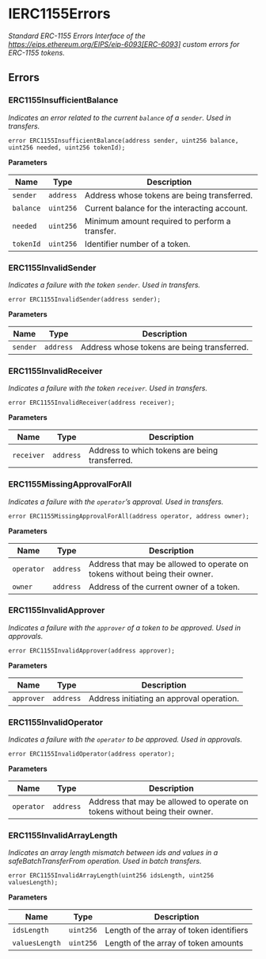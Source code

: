 # IERC1155Errors
*Standard ERC-1155 Errors
Interface of the https://eips.ethereum.org/EIPS/eip-6093[ERC-6093] custom errors for ERC-1155 tokens.*


## Errors
### ERC1155InsufficientBalance
*Indicates an error related to the current `balance` of a `sender`. Used in transfers.*


```solidity
error ERC1155InsufficientBalance(address sender, uint256 balance, uint256 needed, uint256 tokenId);
```

**Parameters**

|Name|Type|Description|
|----|----|-----------|
|`sender`|`address`|Address whose tokens are being transferred.|
|`balance`|`uint256`|Current balance for the interacting account.|
|`needed`|`uint256`|Minimum amount required to perform a transfer.|
|`tokenId`|`uint256`|Identifier number of a token.|

### ERC1155InvalidSender
*Indicates a failure with the token `sender`. Used in transfers.*


```solidity
error ERC1155InvalidSender(address sender);
```

**Parameters**

|Name|Type|Description|
|----|----|-----------|
|`sender`|`address`|Address whose tokens are being transferred.|

### ERC1155InvalidReceiver
*Indicates a failure with the token `receiver`. Used in transfers.*


```solidity
error ERC1155InvalidReceiver(address receiver);
```

**Parameters**

|Name|Type|Description|
|----|----|-----------|
|`receiver`|`address`|Address to which tokens are being transferred.|

### ERC1155MissingApprovalForAll
*Indicates a failure with the `operator`’s approval. Used in transfers.*


```solidity
error ERC1155MissingApprovalForAll(address operator, address owner);
```

**Parameters**

|Name|Type|Description|
|----|----|-----------|
|`operator`|`address`|Address that may be allowed to operate on tokens without being their owner.|
|`owner`|`address`|Address of the current owner of a token.|

### ERC1155InvalidApprover
*Indicates a failure with the `approver` of a token to be approved. Used in approvals.*


```solidity
error ERC1155InvalidApprover(address approver);
```

**Parameters**

|Name|Type|Description|
|----|----|-----------|
|`approver`|`address`|Address initiating an approval operation.|

### ERC1155InvalidOperator
*Indicates a failure with the `operator` to be approved. Used in approvals.*


```solidity
error ERC1155InvalidOperator(address operator);
```

**Parameters**

|Name|Type|Description|
|----|----|-----------|
|`operator`|`address`|Address that may be allowed to operate on tokens without being their owner.|

### ERC1155InvalidArrayLength
*Indicates an array length mismatch between ids and values in a safeBatchTransferFrom operation.
Used in batch transfers.*


```solidity
error ERC1155InvalidArrayLength(uint256 idsLength, uint256 valuesLength);
```

**Parameters**

|Name|Type|Description|
|----|----|-----------|
|`idsLength`|`uint256`|Length of the array of token identifiers|
|`valuesLength`|`uint256`|Length of the array of token amounts|


